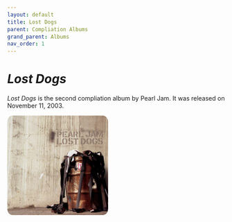 ```yaml
---
layout: default
title: Lost Dogs
parent: Compliation Albums
grand_parent: Albums
nav_order: 1
---
```


# *Lost Dogs*

*Lost Dogs* is the second compliation album by Pearl Jam. It was released on November 11, 2003.

<img src="/assets/album-images/comp/lostdogs-cover.png" alt="Lost Dogs album cover" width="233" height="230"> 
